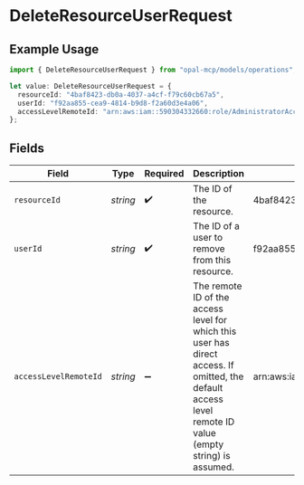 # DeleteResourceUserRequest

## Example Usage

```typescript
import { DeleteResourceUserRequest } from "opal-mcp/models/operations";

let value: DeleteResourceUserRequest = {
  resourceId: "4baf8423-db0a-4037-a4cf-f79c60cb67a5",
  userId: "f92aa855-cea9-4814-b9d8-f2a60d3e4a06",
  accessLevelRemoteId: "arn:aws:iam::590304332660:role/AdministratorAccess",
};
```

## Fields

| Field                                                                                                                                                    | Type                                                                                                                                                     | Required                                                                                                                                                 | Description                                                                                                                                              | Example                                                                                                                                                  |
| -------------------------------------------------------------------------------------------------------------------------------------------------------- | -------------------------------------------------------------------------------------------------------------------------------------------------------- | -------------------------------------------------------------------------------------------------------------------------------------------------------- | -------------------------------------------------------------------------------------------------------------------------------------------------------- | -------------------------------------------------------------------------------------------------------------------------------------------------------- |
| `resourceId`                                                                                                                                             | *string*                                                                                                                                                 | :heavy_check_mark:                                                                                                                                       | The ID of the resource.                                                                                                                                  | 4baf8423-db0a-4037-a4cf-f79c60cb67a5                                                                                                                     |
| `userId`                                                                                                                                                 | *string*                                                                                                                                                 | :heavy_check_mark:                                                                                                                                       | The ID of a user to remove from this resource.                                                                                                           | f92aa855-cea9-4814-b9d8-f2a60d3e4a06                                                                                                                     |
| `accessLevelRemoteId`                                                                                                                                    | *string*                                                                                                                                                 | :heavy_minus_sign:                                                                                                                                       | The remote ID of the access level for which this user has direct access. If omitted, the default access level remote ID value (empty string) is assumed. | arn:aws:iam::590304332660:role/AdministratorAccess                                                                                                       |